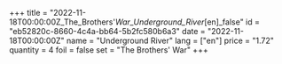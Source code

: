 +++
title = "2022-11-18T00:00:00Z_The_Brothers'_War_Underground_River_[en]_false"
id = "eb52820c-8660-4c4a-bb64-5b2fc580b6a3"
date = "2022-11-18T00:00:00Z"
name = "Underground River"
lang = ["en"]
price = "1.72"
quantity = 4
foil = false
set = "The Brothers' War"
+++
